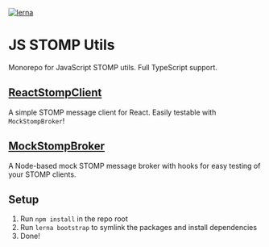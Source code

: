 [![lerna](https://img.shields.io/badge/maintained%20with-lerna-cc00ff.svg)](https://lerna.js.org/)

# JS STOMP Utils

Monorepo for JavaScript STOMP utils. Full TypeScript support.

## [ReactStompClient](https://www.npmjs.com/package/react-stomp-client)

A simple STOMP message client for React. Easily testable with `MockStompBroker`!

## [MockStompBroker](https://www.npmjs.com/package/mock-stomp-broker)

A Node-based mock STOMP message broker with hooks for easy testing of your STOMP clients.

## Setup

1. Run `npm install` in the repo root
2. Run `lerna bootstrap` to symlink the packages and install dependencies
3. Done!
